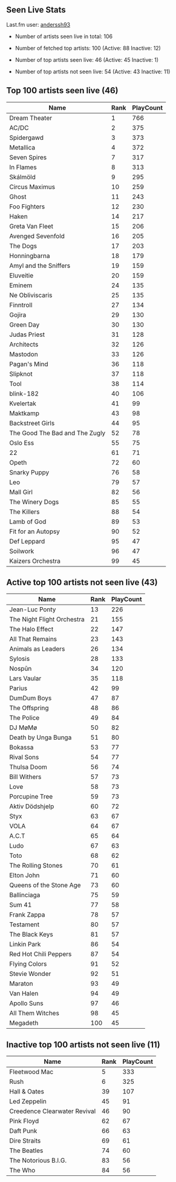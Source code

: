 ## Seen Live Stats

Last.fm user: [anderssh93](https://www.last.fm/user/anderssh93)

- Number of artists seen live in total: 106

- Number of fetched top artists: 100 (Active: 88 Inactive: 12)

- Number of top artists seen live: 46 (Active: 45 Inactive: 1)

- Number of top artists not seen live: 54 (Active: 43 Inactive: 11)

## Top 100 artists seen live (46)

Name                           | Rank | PlayCount
------------------------------ | ---- | ---------
Dream Theater                  | 1    | 766      
AC/DC                          | 2    | 375      
Spidergawd                     | 3    | 373      
Metallica                      | 4    | 372      
Seven Spires                   | 7    | 317      
In Flames                      | 8    | 313      
Skálmöld                       | 9    | 295      
Circus Maximus                 | 10   | 259      
Ghost                          | 11   | 243      
Foo Fighters                   | 12   | 230      
Haken                          | 14   | 217      
Greta Van Fleet                | 15   | 206      
Avenged Sevenfold              | 16   | 205      
The Dogs                       | 17   | 203      
Honningbarna                   | 18   | 179      
Amyl and the Sniffers          | 19   | 159      
Eluveitie                      | 20   | 159      
Eminem                         | 24   | 135      
Ne Obliviscaris                | 25   | 135      
Finntroll                      | 27   | 134      
Gojira                         | 29   | 130      
Green Day                      | 30   | 130      
Judas Priest                   | 31   | 128      
Architects                     | 32   | 126      
Mastodon                       | 33   | 126      
Pagan's Mind                   | 36   | 118      
Slipknot                       | 37   | 118      
Tool                           | 38   | 114      
blink-182                      | 40   | 106      
Kvelertak                      | 41   | 99       
Maktkamp                       | 43   | 98       
Backstreet Girls               | 44   | 95       
The Good The Bad and The Zugly | 52   | 78       
Oslo Ess                       | 55   | 75       
22                             | 61   | 71       
Opeth                          | 72   | 60       
Snarky Puppy                   | 76   | 58       
Leo                            | 79   | 57       
Mall Girl                      | 82   | 56       
The Winery Dogs                | 85   | 55       
The Killers                    | 88   | 54       
Lamb of God                    | 89   | 53       
Fit for an Autopsy             | 90   | 52       
Def Leppard                    | 95   | 47       
Soilwork                       | 96   | 47       
Kaizers Orchestra              | 99   | 45       

## Active top 100 artists not seen live (43)

Name                       | Rank | PlayCount
-------------------------- | ---- | ---------
Jean-Luc Ponty             | 13   | 226      
The Night Flight Orchestra | 21   | 155      
The Halo Effect            | 22   | 147      
All That Remains           | 23   | 143      
Animals as Leaders         | 26   | 134      
Sylosis                    | 28   | 133      
Nospūn                     | 34   | 120      
Lars Vaular                | 35   | 118      
Parius                     | 42   | 99       
DumDum Boys                | 47   | 87       
The Offspring              | 48   | 86       
The Police                 | 49   | 84       
DJ MøMø                    | 50   | 82       
Death by Unga Bunga        | 51   | 80       
Bokassa                    | 53   | 77       
Rival Sons                 | 54   | 77       
Thulsa Doom                | 56   | 74       
Bill Withers               | 57   | 73       
Love                       | 58   | 73       
Porcupine Tree             | 59   | 73       
Aktiv Dödshjelp            | 60   | 72       
Styx                       | 63   | 67       
VOLA                       | 64   | 67       
A.C.T                      | 65   | 64       
Ludo                       | 67   | 63       
Toto                       | 68   | 62       
The Rolling Stones         | 70   | 61       
Elton John                 | 71   | 60       
Queens of the Stone Age    | 73   | 60       
Ballinciaga                | 75   | 59       
Sum 41                     | 77   | 58       
Frank Zappa                | 78   | 57       
Testament                  | 80   | 57       
The Black Keys             | 81   | 57       
Linkin Park                | 86   | 54       
Red Hot Chili Peppers      | 87   | 54       
Flying Colors              | 91   | 52       
Stevie Wonder              | 92   | 51       
Maraton                    | 93   | 49       
Van Halen                  | 94   | 49       
Apollo Suns                | 97   | 46       
All Them Witches           | 98   | 45       
Megadeth                   | 100  | 45       

## Inactive top 100 artists not seen live (11)

Name                         | Rank | PlayCount
---------------------------- | ---- | ---------
Fleetwood Mac                | 5    | 333      
Rush                         | 6    | 325      
Hall & Oates                 | 39   | 107      
Led Zeppelin                 | 45   | 91       
Creedence Clearwater Revival | 46   | 90       
Pink Floyd                   | 62   | 67       
Daft Punk                    | 66   | 63       
Dire Straits                 | 69   | 61       
The Beatles                  | 74   | 60       
The Notorious B.I.G.         | 83   | 56       
The Who                      | 84   | 56       
